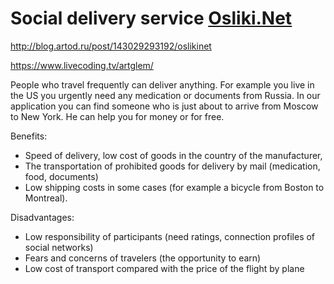 Social delivery service [Osliki.Net](http://Osliki.Net)
============================

http://blog.artod.ru/post/143029293192/oslikinet

https://www.livecoding.tv/artglem/

People who travel frequently can deliver anything. For example you live in the US you urgently need any medication or documents from Russia. In our application you can find someone who is just about to arrive from Moscow to New York. He can help you for money or for free.

Benefits:
- Speed of delivery, low cost of goods in the country of the manufacturer,
- The transportation of prohibited goods for delivery by mail (medication, food, documents)
- Low shipping costs in some cases (for example a bicycle from Boston to Montreal).

Disadvantages:
- Low responsibility of participants (need ratings, connection profiles of social networks)
- Fears and concerns of travelers (the opportunity to earn)
- Low cost of transport compared with the price of the flight by plane
